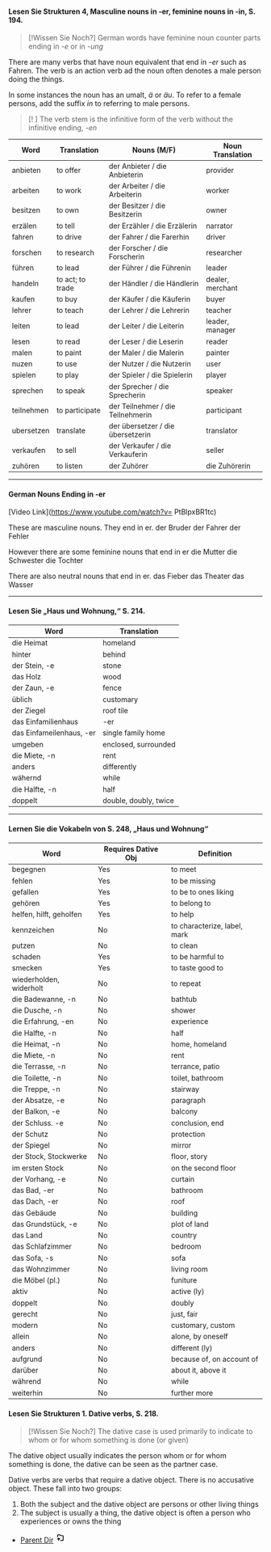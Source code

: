 #### Lesen Sie Strukturen 4, Masculine nouns in -er, feminine nouns in -in, S. 194.

> [!Wissen Sie Noch?]
> German words have feminine noun counter parts ending in _-e_ or in _-ung_

There are many verbs that have noun equivalent that end in _-er_ such as Fahren. The verb is an action verb ad the noun often denotes a male person doing the things.

In some instances the noun has an umalt, _ä_ or _äu_. To refer to a female persons, add the suffix _in_ to referring to male persons. 

>[! ]
>The verb stem is the infinitive form of the verb without the infinitive ending, _-en_

| Word | Translation | Nouns (M/F) | Noun Translation |
| ---- | ---- | ---- | ---- |
| anbieten | to offer | der Anbieter / die Anbieterin | provider |
| arbeiten | to work | der Arbeiter / die Arbeiterin | worker |
| besitzen | to own | der Besitzer / die Besitzerin | owner |
| erzälen | to tell | der Erzähler / die Erzälerin | narrator |
| fahren | to drive | der Fahrer / die Farerhin | driver |
| forschen | to research | der Forscher / die Forscherin | researcher |
| führen | to lead | der Führer / die Führenin | leader |
| handeln | to act; to trade | der Händler / die Händlerin | dealer, merchant |
| kaufen | to buy | der Käufer / die Käuferin | buyer |
| lehrer | to teach | der Lehrer / die Lehrerin | teacher |
| leiten | to lead | der Leiter / die Leiterin | leader, manager |
| lesen  | to read | der Leser / die Leserin | reader |
| malen | to paint | der Maler / die Malerin | painter |
| nuzen  | to use | der Nutzer / die Nutzerin | user |
| spielen | to play | der Spieler / die Spielerin | player |
| sprechen | to speak | der Sprecher / die Sprecherin | speaker |
| teilnehmen | to participate | der Teilnehmer / die Teilnehmerin | participant |
| ubersetzen | translate | der übersetzer / die übersetzerin | translator |
| verkaufen | to sell | der Verkaufer / die Verkauferin | seller |
| zuhören | to listen | der Zuhörer | die Zuhörerin |
****
#### German Nouns Ending in -er


[Video Link](https://www.youtube.com/watch?v= PtBlpxBR1tc)

These are masculine nouns. They end in er.
der Bruder 
der Fahrer
der Fehler

However there are some feminine nouns that end in er
die Mutter
die Schwester
die Tochter

There are also neutral nouns that end in er.
das Fieber
das Theater
das Wasser

****

#### Lesen Sie „Haus und Wohnung,“ S.  214.  

| Word | Translation |
| ---- | ---- |
| die Heimat | homeland |
| hinter | behind |
| der Stein, -e | stone |
| das Holz | wood |
| der Zaun, -e | fence |
| üblich | customary |
| der Ziegel | roof tile |
| das Einfamilienhaus | -er |
| das Einfameilenhaus, -er | single family home |
| umgeben | enclosed, surrounded |
| die Miete, -n | rent |
| anders | differently |
| wähernd | while |
| die Halfte, -n | half |
| doppelt | double, doubly, twice |
****

#### Lernen Sie die Vokabeln von S. 248,  „Haus und Wohnung“

| Word | Requires Dative Obj | Definition |
| ---- | ---- | ---- |
| begegnen | Yes | to meet |
| fehlen | Yes | to be missing |
| gefallen | Yes | to be to ones liking |
| gehören | Yes | to belong to |
| helfen, hilft, geholfen | Yes | to help |
| kennzeichen | No | to characterize, label, mark |
| putzen | No | to clean |
| schaden | Yes | to be harmful to |
| smecken | Yes | to taste good to |
| wiederholden, widerholt | No | to repeat |
| die Badewanne, -n | No | bathtub |
| die Dusche, -n | No | shower |
| die Erfahrung, -en | No | experience |
| die Halfte, -n | No | half |
| die Heimat, -n | No | home, homeland |
| die Miete, -n | No | rent |
| die Terrasse, -n | No | terrance, patio |
| die Toilette, -n | No | toilet, bathroom |
| die Treppe, -n | No | stairway |
| der Absatze, -e | No | paragraph |
| der Balkon, -e | No | balcony |
| der Schluss. -e | No | conclusion, end |
| der Schutz | No | protection |
| der Spiegel | No | mirror |
| der Stock, Stockwerke | No | floor, story |
| im ersten Stock | No | on the second floor |
| der Vorhang, -e | No | curtain |
| das Bad, -er | No | bathroom |
| das Dach, -er | No | roof |
| das Gebäude | No | building |
| das Grundstück, -e | No | plot of land |
| das Land | No | country |
| das Schlafzimmer | No | bedroom |
| das Sofa, -s | No | sofa |
| das Wohnzimmer | No | living room |
| die Möbel (pl.) | No | funiture |
| aktiv | No | active (ly) |
| doppelt | No | doubly |
| gerecht | No | just, fair |
| modern | No | customary, custom |
| allein | No | alone, by oneself |
| anders | No | different (ly) |
| aufgrund | No | because of, on account of |
| darüber | No | about it, above it |
| während | No | while |
| weiterhin | No | further more |

#### Lesen Sie Strukturen 1. Dative verbs, S. 218.

> [!Wissen Sie Noch?]
> The dative case is used primarily to indicate to whom or for whom something is done (or given)

The dative object usually indicates the person whom or for whom something is done, the dative can be seen as the partner case. 

Dative verbs are verbs that require a dative object. There is no accusative object. These fall into two groups:
1) Both the subject and the dative object are persons or other living things
2) The subject is usually a thing, the dative object is often a person who experiences or owns the thing


- [Parent Dir](Index.md) <img src="../../Assets/parent.png" alt="Root Dir Folder" style="width:20px;height:20px;">